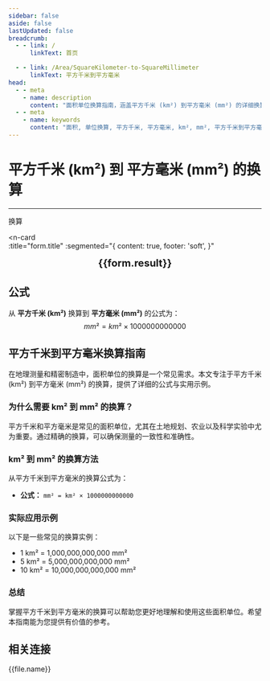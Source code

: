 ```yaml
---
sidebar: false
aside: false
lastUpdated: false
breadcrumb:
  - - link: /
      linkText: 首页

  - - link: /Area/SquareKilometer-to-SquareMillimeter
      linkText: 平方千米到平方毫米
head:
  - - meta
    - name: description
      content: "面积单位换算指南，涵盖平方千米 (km²) 到平方毫米 (mm²) 的详细换算公式与说明。"
  - - meta
    - name: keywords
      content: "面积, 单位换算, 平方千米, 平方毫米, km², mm², 平方千米到平方毫米, 面积换算指南, 平方千米到平方毫米换算, km²到mm²换算, 平方千米转平方毫米, 千米平方到平方毫米, 平方千米平方毫米换算器, km²转mm², 平方千米换算平方毫米, 千米平方转平方毫米, 平方千米到平方毫米转换, km²平方毫米换算, 平方千米平方毫米计算, 千米平方平方毫米换算, 平方千米转换平方毫米, km²到平方毫米, 平方千米平方毫米转换器, 千米平方到平方毫米换算, 平方千米平方毫米换算公式, km²转换平方毫米, 平方千米到平方毫米计算, 千米平方转换平方毫米, 平方千米平方毫米换算表, km²平方毫米转换, 平方千米转平方毫米计算, 千米平方平方毫米转换, 平方千米到平方毫米换算工具, km²到平方毫米换算, 平方千米平方毫米单位换算, 面积换算"
---
```

# 平方千米 (km²) 到 平方毫米 (mm²) 的换算
---
<script setup>
import { onMounted, reactive, inject, ref } from 'vue'
import { NButton, NForm, NFormItem, NInput, NInputNumber, NSelect, NCard, useMessage,NGrid ,NGi } from 'naive-ui'
import { defineClientComponent } from 'vitepress'
import { Area } from '../files';
const seoKey = [
  '平方千米转平方毫米',
  '平方毫米换算平方千米',
  '平方千米和平方毫米的换算',
  '一平方千米等于多少平方毫米',
  '平方毫米和平方千米换算',
  '平方千米单位',
  '平方毫米单位换算',
  '平方千米符号',
  '平方毫米符号',
  '平方千米换算平方毫米',
  '平方毫米和平方千米',
  '平方千米到平方毫米',
  '平方毫米到平方千米',
  '面积单位换算',
  '一平方毫米等于多少平方千米',
  '平方千米和平方毫米',
  '大面积到微小面积换算',
  '精密面积单位',
  '平方毫米换算',
  '平方千米换算',
  '面积计算',
  '面积测量单位',
  '平方毫米面积',
  '平方千米面积',
  '微小面积单位',
  '大面积单位',
  '科学实验面积',
  '精密制造面积'
]
const convert = inject('convert')

const form = reactive({
  number: null,
  result: '',
  title: '平方千米 (km²) 到 平方毫米 (mm²) 的换算',
})

const convertHandler = () => {
  if (form.number !== null && !isNaN(form.number)) {
    const convertedValue = parseFloat(form.number) * 1000000000000
    form.result = `${form.number}km² = ${convertedValue.toFixed(2)}mm²`
  } else {
    form.result = '请输入有效的数值。'
  }
}
</script>

<n-form size="large" :model="form">
  <n-form-item label="平方千米 (km²)">
    <n-input-number v-model:value="form.number" placeholder="输入平方千米" style="width: 100%" />
  </n-form-item>
  <n-form-item>
    <n-button type="info" @click="convertHandler" block>换算</n-button>
  </n-form-item>
</n-form>

<n-card  
  :title="form.title"
  :segmented="{
    content: true,
    footer: 'soft',
  }"
>
  <div  style="text-align:center;font-size:20px;">
    <strong>{{form.result}}</strong>
  </div>
    <template #footer>
    <div>
      <span v-for="item of seoKey">{{item}}，</span>
    </div>
  </template>
</n-card>

## 公式

从 **平方千米 (km²)** 换算到 **平方毫米 (mm²)** 的公式为：
$$ mm² = km² \times 1000000000000 $$

## 平方千米到平方毫米换算指南

在地理测量和精密制造中，面积单位的换算是一个常见需求。本文专注于平方千米 (km²) 到平方毫米 (mm²) 的换算，提供了详细的公式与实用示例。

### 为什么需要 km² 到 mm² 的换算？

平方千米和平方毫米是常见的面积单位，尤其在土地规划、农业以及科学实验中尤为重要。通过精确的换算，可以确保测量的一致性和准确性。

### km² 到 mm² 的换算方法

从平方千米到平方毫米的换算公式为：

- **公式：** `mm² = km² × 1000000000000`

### 实际应用示例

以下是一些常见的换算实例：

- 1 km² = 1,000,000,000,000 mm²
- 5 km² = 5,000,000,000,000 mm²
- 10 km² = 10,000,000,000,000 mm²

### 总结

掌握平方千米到平方毫米的换算可以帮助您更好地理解和使用这些面积单位。希望本指南能为您提供有价值的参考。

## 相关连接
<n-grid x-gap="12" :cols="2">
  <n-gi v-for="(file, index) in Area" :key="index">
    <n-button
      text
      tag="a"
      :href="file.path"
      type="info"
    >
      {{file.name}}
    </n-button>
  </n-gi>
</n-grid>